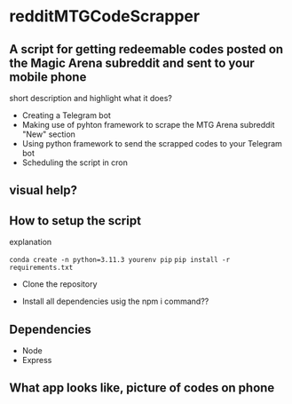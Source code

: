 # redditMTGCodeScrapper

## A script for getting redeemable codes posted on the Magic Arena subreddit and sent to your mobile phone

short description and 
highlight what it does?
* Creating a Telegram bot
* Making use of pyhton framework to scrape the MTG Arena subreddit "New" section
* Using python framework to send the scrapped codes to your Telegram bot
* Scheduling the script in cron 


## visual help?

## How to setup the script
explanation

```conda create -n python=3.11.3 yourenv pip```
```pip install -r requirements.txt```

* Clone the repository

* Install all dependencies usig the npm i command??

## Dependencies
* Node
* Express

##  What app looks like, picture of codes on phone

